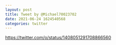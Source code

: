 ```yaml
--- 
layout: post 
title: Tweet by @Michael70023702 
date: 2021-06-24 1624540568 
categories: twitter 
--- 
```

https://twitter.com/o/status/1408051291708866560